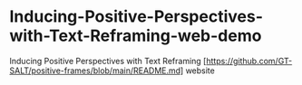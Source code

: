# Inducing-Positive-Perspectives-with-Text-Reframing-web-demo
Inducing Positive Perspectives with Text Reframing [https://github.com/GT-SALT/positive-frames/blob/main/README.md] website

